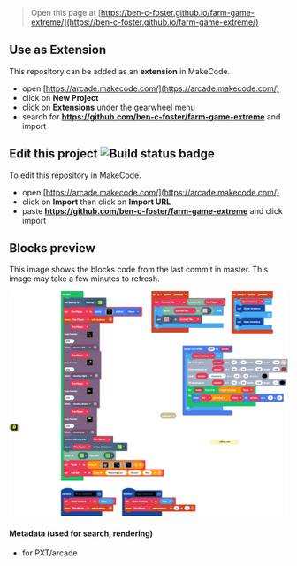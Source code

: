  


> Open this page at [https://ben-c-foster.github.io/farm-game-extreme/](https://ben-c-foster.github.io/farm-game-extreme/)

## Use as Extension

This repository can be added as an **extension** in MakeCode.

* open [https://arcade.makecode.com/](https://arcade.makecode.com/)
* click on **New Project**
* click on **Extensions** under the gearwheel menu
* search for **https://github.com/ben-c-foster/farm-game-extreme** and import

## Edit this project ![Build status badge](https://github.com/ben-c-foster/farm-game-extreme/workflows/MakeCode/badge.svg)

To edit this repository in MakeCode.

* open [https://arcade.makecode.com/](https://arcade.makecode.com/)
* click on **Import** then click on **Import URL**
* paste **https://github.com/ben-c-foster/farm-game-extreme** and click import

## Blocks preview

This image shows the blocks code from the last commit in master.
This image may take a few minutes to refresh.

![A rendered view of the blocks](https://github.com/ben-c-foster/farm-game-extreme/raw/master/.github/makecode/blocks.png)

#### Metadata (used for search, rendering)

* for PXT/arcade
<script src="https://makecode.com/gh-pages-embed.js"></script><script>makeCodeRender("{{ site.makecode.home_url }}", "{{ site.github.owner_name }}/{{ site.github.repository_name }}");</script>
